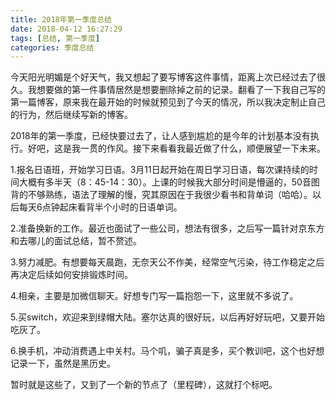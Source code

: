 ```yaml
---
title: 2018年第一季度总结
date: 2018-04-12 16:27:29
tags: [总结, 第一季度]
categories: 季度总结
---
```


今天阳光明媚是个好天气，我又想起了要写博客这件事情，距离上次已经过去了很久。我想要做的第一件事情居然是想要删除掉之前的记录。翻看了一下我自己写的第一篇博客，原来我在最开始的时候就预见到了今天的情况，所以我决定制止自己的行为，然后继续写新的博客。

2018年的第一季度，已经快要过去了，让人感到尴尬的是今年的计划基本没有执行。好吧，这是我一贯的作风。接下来看看我最近做了什么，顺便展望一下未来。

1.报名日语班，开始学习日语。3月11日起开始在周日学习日语，每次课持续的时间大概有多半天（8：45-14：30）。上课的时候我大部分时间是懵逼的，50音图背的不够熟练，语法了理解的慢，究其原因在于我很少看书和背单词（哈哈）。以后每天6点钟起床看背半个小时的日语单词。

2.准备换新的工作。最近也面试了一些公司，想法有很多，之后写一篇针对京东方和去哪儿的面试总结，暂不赘述。

3.努力减肥。有想要每天晨跑，无奈天公不作美，经常空气污染，待工作稳定之后再决定后续如何安排锻炼时间。

4.相亲，主要是加微信聊天。好想专门写一篇抱怨一下，这里就不多说了。

5.买switch，欢迎来到绿帽大陆。塞尔达真的很好玩，以后再好好玩吧，又要开始吃灰了。

6.换手机，冲动消费遇上中关村。马个叽，骗子真是多，买个教训吧，这个也好想记录一下，虽然是黑历史。

暂时就是这些了，又到了一个新的节点了（里程碑），这就打个标吧。